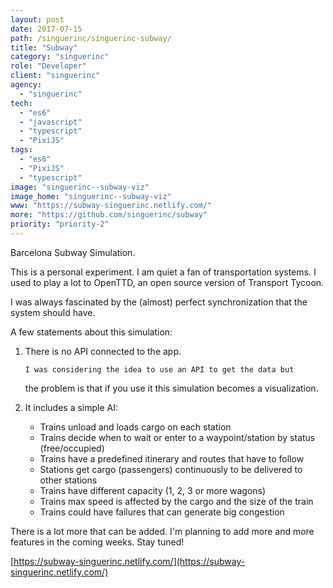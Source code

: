 ```yaml
---
layout: post
date: 2017-07-15
path: /singuerinc/singuerinc-subway/
title: "Subway"
category: "singuerinc"
role: "Developer"
client: "singuerinc"
agency:
  - "singuerinc"
tech:
  - "es6"
  - "javascript"
  - "typescript"
  - "PixiJS"
tags:
  - "es6"
  - "PixiJS"
  - "typescript"
image: "singuerinc--subway-viz"
image_home: "singuerinc--subway-viz"
www: "https://subway-singuerinc.netlify.com/"
more: "https://github.com/singuerinc/subway"
priority: "priority-2"
---
```


Barcelona Subway Simulation.

This is a personal experiment. I am quiet a fan of transportation systems. I used to play a lot to
OpenTTD, an open source version of Transport Tycoon.

I was always fascinated by the (almost) perfect synchronization that the system should have.

A few statements about this simulation:

1.  There is no API connected to the app.

        I was considering the idea to use an API to get the data but

    the problem is that if you use it this simulation becomes a visualization.

2.  It includes a simple AI:

    - Trains unload and loads cargo on each station
    - Trains decide when to wait or enter to a waypoint/station by status (free/occupied)
    - Trains have a predefined itinerary and routes that have to follow
    - Stations get cargo (passengers) continuously to be delivered to other stations
    - Trains have different capacity (1, 2, 3 or more wagons)
    - Trains max speed is affected by the cargo and the size of the train
    - Trains could have failures that can generate big congestion

There is a lot more that can be added. I'm planning to add more and more features in the coming weeks. Stay tuned!

[https://subway-singuerinc.netlify.com/](https://subway-singuerinc.netlify.com/)
